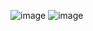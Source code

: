 ![image](https://github.com/JerickTwO/COMPONENTS/assets/137414207/70610b0b-beeb-4e3d-b4c2-a423271b023d)
![image](https://github.com/JerickTwO/COMPONENTS/assets/137414207/e4e13ecc-c4b5-4d77-8a83-68984d75d6f1)

